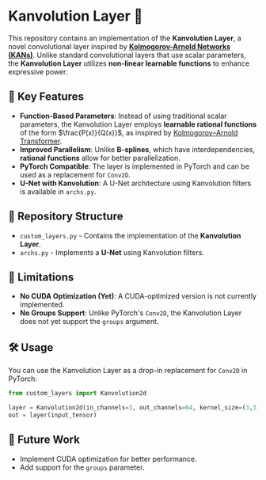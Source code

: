 # Kanvolution Layer 🚀

This repository contains an implementation of the **Kanvolution Layer**, a novel convolutional layer inspired by [**Kolmogorov-Arnold Networks (KANs)**](https://arxiv.org/abs/2404.19756). Unlike standard convolutional layers that use scalar parameters, the **Kanvolution Layer** utilizes **non-linear learnable functions** to enhance expressive power.

## 🔬 Key Features

- **Function-Based Parameters**: Instead of using traditional scalar parameters, the Kanvolution Layer employs **learnable rational functions** of the form $\frac{P(x)}{Q(x)}$, as inspired by [Kolmogorov–Arnold Transformer](https://arxiv.org/abs/2409.10594).
- **Improved Parallelism**: Unlike **B-splines**, which have interdependencies, **rational functions** allow for better parallelization.
- **PyTorch Compatible**: The layer is implemented in PyTorch and can be used as a replacement for `Conv2D`.
- **U-Net with Kanvolution**: A U-Net architecture using Kanvolution filters is available in `archs.py`.

## 📂 Repository Structure

- `custom_layers.py` - Contains the implementation of the **Kanvolution Layer**.
- `archs.py` - Implements a **U-Net** using Kanvolution filters.

## 🚧 Limitations

- **No CUDA Optimization (Yet)**: A CUDA-optimized version is not currently implemented.
- **No Groups Support**: Unlike PyTorch's `Conv2D`, the Kanvolution Layer does not yet support the `groups` argument.

## 🛠️ Usage

You can use the Kanvolution Layer as a drop-in replacement for `Conv2D` in PyTorch:

```python
from custom_layers import Kanvolution2d

layer = Kanvolution2d(in_channels=3, out_channels=64, kernel_size=(3,3))
out = layer(input_tensor)
```

## 📌 Future Work

- Implement CUDA optimization for better performance.
- Add support for the `groups` parameter.
